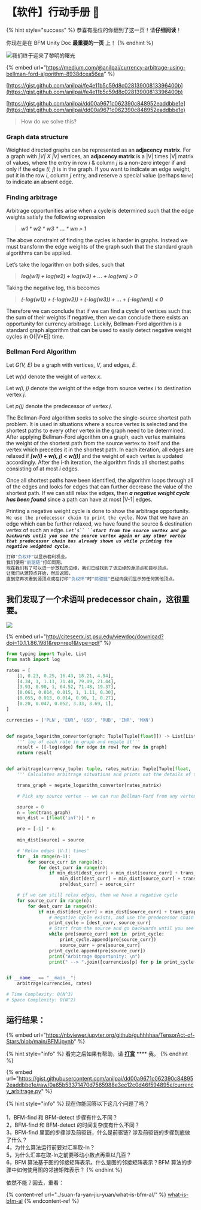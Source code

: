 # 【软件】行动手册 🚩

{% hint style="success" %}
恭喜有品位的你翻到了这一页！请**仔细阅读**！

你现在是在 BFM Unity Doc **最重要的一页** 上！
{% endhint %}

![我们终于迎来了黎明的曙光](../../.gitbook/assets/u=3153260481,2815876954\&fm=26\&gp=0.jpg)

{% embed url="https://medium.com/@anilpai/currency-arbitrage-using-bellman-ford-algorithm-8938dcea56ea" %}

[https://gist.github.com/anilpai/fe4e11b5c59d8c02813900813396400b](https://gist.github.com/anilpai/fe4e11b5c59d8c02813900813396400b)

[https://gist.github.com/anilpai/dd00a9671c062390c848952eaddbbe1e](https://gist.github.com/anilpai/dd00a9671c062390c848952eaddbbe1e)

> How do we solve this?

### Graph data structure <a href="#id-297a" id="id-297a"></a>

Weighted directed graphs can be represented as an **adjacency matrix**. For a graph with _|V| X |V|_ vertices, an **adjacency matrix** is a |V| times |V| matrix of values, where the entry in row _i_ & column _j_ is a non-zero integer if and only if the edge _(i, j)_ is in the graph. If you want to indicate an edge weight, put it in the row _i_, column _j_ entry, and reserve a special value (perhaps `None`) to indicate an absent edge.

### Finding arbitrage <a href="#b951" id="b951"></a>

Arbitrage opportunities arise when a cycle is determined such that the edge weights satisfy the following expression

> _**w1 \* w2 \* w3 \* … \* wn > 1**_

The above constraint of finding the cycles is harder in graphs. Instead we must transform the edge weights of the graph such that the standard graph algorithms can be applied.

Let’s take the logarithm on both sides, such that

> _**log(w1) + log(w2) + log(w3) + … + log(wn) > 0**_

Taking the negative log, this becomes

> _**(-log(w1)) + (-log(w2)) + (-log(w3)) + … + (-log(wn)) < 0**_

Therefore we can conclude that if we can find a cycle of vertices such that the sum of their weights if negative, then we can conclude there exists an opportunity for currency arbitrage. Luckily, Bellman-Ford algorithm is a standard graph algorithm that can be used to easily detect negative weight cycles in O(|V\*E|) time.

### Bellman Ford Algorithm <a href="#fe14" id="fe14"></a>

Let _G(V, E)_ be a graph with vertices, _V_, and edges, _E_.

Let _w(x)_ denote the weight of vertex _x_.

Let _w(i, j)_ denote the weight of the edge from source vertex _i_ to destination vertex _j_.

Let _p(j)_ denote the predecessor of vertex _j_.

The Bellman-Ford algorithm seeks to solve the single-source shortest path problem. It is used in situations where a source vertex is selected and the shortest paths to every other vertex in the graph need to be determined. After applying Bellman-Ford algorithm on a graph, each vertex maintains the weight of the shortest path from the source vertex to itself and the vertex which precedes it in the shortest path. In each iteration, all edges are relaxed if _**\[w(i) + w(i, j) < w(j)]**_ and the weight of each vertex is updated accordingly. After the i-th iteration, the algorithm finds all shortest paths consisting of at most _i_ edges.

Once all shortest paths have been identified, the algorithm loops through all of the edges and looks for edges that can further decrease the value of the shortest path. If we can still relax the edges, then _**a negative weight cycle has been found**_ since a path can have at most |V-1| edges.

Printing a negative weight cycle is done to show the arbitrage opportunity. `We use the predecessor chain to print the cycle.` Now that we have an edge which can be further relaxed, we have found the source & destination vertex of such an edge. ` Let’s`` `` `_**`start from the source vertex and go backwards until you see the source vertex again or any other vertex that predecessor chain has already shown us while printing the negative weighted cycle.`**_

```python
打印"负权环"以显示套利机会。
我们使用"前驱链"打印周期。
现在我们有了可以进一步放松的边缘，我们已经找到了该边缘的源顶点和目标顶点。 
让我们从源顶点开始，然后返回，
直到您再次看到源顶点或在打印"负权环"时"前驱链"已经向我们显示的任何其他顶点。
```

## 我们发现了一个术语叫 predecessor chain，这很重要。

![](<../../.gitbook/assets/屏幕快照 2020-03-25 下午5.59.12.png>)

{% embed url="http://citeseerx.ist.psu.edu/viewdoc/download?doi=10.1.1.86.1981&rep=rep1&type=pdf" %}

```python
from typing import Tuple, List
from math import log

rates = [
    [1, 0.23, 0.25, 16.43, 18.21, 4.94],
    [4.34, 1, 1.11, 71.40, 79.09, 21.44],
    [3.93, 0.90, 1, 64.52, 71.48, 19.37],
    [0.061, 0.014, 0.015, 1, 1.11, 0.30],
    [0.055, 0.013, 0.014, 0.90, 1, 0.27],
    [0.20, 0.047, 0.052, 3.33, 3.69, 1],
]

currencies = ('PLN', 'EUR', 'USD', 'RUB', 'INR', 'MXN')


def negate_logarithm_convertor(graph: Tuple[Tuple[float]]) -> List[List[float]]:
    ''' log of each rate in graph and negate it'''
    result = [[-log(edge) for edge in row] for row in graph]
    return result


def arbitrage(currency_tuple: tuple, rates_matrix: Tuple[Tuple[float, ...]]):
    ''' Calculates arbitrage situations and prints out the details of this calculations'''

    trans_graph = negate_logarithm_convertor(rates_matrix)

    # Pick any source vertex -- we can run Bellman-Ford from any vertex and get the right result

    source = 0
    n = len(trans_graph)
    min_dist = [float('inf')] * n

    pre = [-1] * n
    
    min_dist[source] = source

    # 'Relax edges |V-1| times'
    for _ in range(n-1):
        for source_curr in range(n):
            for dest_curr in range(n):
                if min_dist[dest_curr] > min_dist[source_curr] + trans_graph[source_curr][dest_curr]:
                    min_dist[dest_curr] = min_dist[source_curr] + trans_graph[source_curr][dest_curr]
                    pre[dest_curr] = source_curr

    # if we can still relax edges, then we have a negative cycle
    for source_curr in range(n):
        for dest_curr in range(n):
            if min_dist[dest_curr] > min_dist[source_curr] + trans_graph[source_curr][dest_curr]:
                # negative cycle exists, and use the predecessor chain to print the cycle
                print_cycle = [dest_curr, source_curr]
                # Start from the source and go backwards until you see the source vertex again or any vertex that already exists in print_cycle array
                while pre[source_curr] not in  print_cycle:
                    print_cycle.append(pre[source_curr])
                    source_curr = pre[source_curr]
                print_cycle.append(pre[source_curr])
                print("Arbitrage Opportunity: \n")
                print(" --> ".join([currencies[p] for p in print_cycle[::-1]]))


if __name__ == "__main__":
    arbitrage(currencies, rates)

# Time Complexity: O(N^3)
# Space Complexity: O(N^2)
```

## 运行结果：

{% embed url="https://nbviewer.jupyter.org/github/guhhhhaa/TensorAct-of-Stars/blob/main/BFM.ipynb" %}

{% hint style="info" %}
看完之后如果有帮助，请 [**打赏**](https://guhhhhaa.gitbook.io/bfm/juan-zeng) \*\*\*\* 我。
{% endhint %}

{% embed url="https://gist.githubusercontent.com/anilpai/dd00a9671c062390c848952eaddbbe1e/raw/0a65b53371470d7565988e3ec12c0d46f594895e/currency_arbitrage.py" %}

{% hint style="info" %}
现在你能回答以下这几个问题了吗？\
\
1，BFM-find 和 BFM-detect 步骤有什么不同？\
2，BFM-find 和 BFM-detect 的时间复杂度有什么不同？\
3，BFM-find 里面的步骤涉及前驱链，什么是前驱链? 涉及前驱链的步骤到底做了什么？\
4，为什么算法运行前要对汇率取-ln？\
5，为什么汇率在取-ln之前要移动小数点再乘以几百？\
6，BFM 算法基于图的邻接矩阵表示。什么是图的邻接矩阵表示？BFM 算法的步骤中如何使用图的邻接矩阵表示？
{% endhint %}

依然不能？回去，重看：

{% content-ref url="../suan-fa-yan-jiu-yuan/what-is-bfm-al/" %}
[what-is-bfm-al](../suan-fa-yan-jiu-yuan/what-is-bfm-al/)
{% endcontent-ref %}
